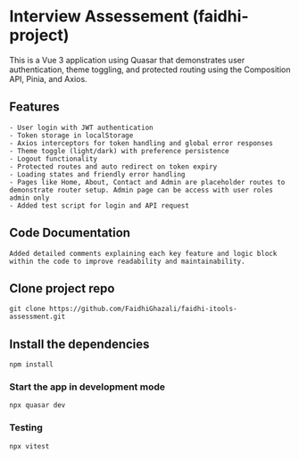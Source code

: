 # Interview Assessement (faidhi-project)

This is a Vue 3 application using Quasar that demonstrates user authentication, theme toggling, and protected routing using the Composition API, Pinia, and Axios.

## Features
```
- User login with JWT authentication
- Token storage in localStorage
- Axios interceptors for token handling and global error responses
- Theme toggle (light/dark) with preference persistence
- Logout functionality
- Protected routes and auto redirect on token expiry
- Loading states and friendly error handling
- Pages like Home, About, Contact and Admin are placeholder routes to demonstrate router setup. Admin page can be access with user roles admin only
- Added test script for login and API request
```

## Code Documentation
```
Added detailed comments explaining each key feature and logic block within the code to improve readability and maintainability.
```

## Clone project repo
```
git clone https://github.com/FaidhiGhazali/faidhi-itools-assessment.git
```

## Install the dependencies
```
npm install
```

### Start the app in development mode
```
npx quasar dev
```

### Testing 
```
npx vitest
```